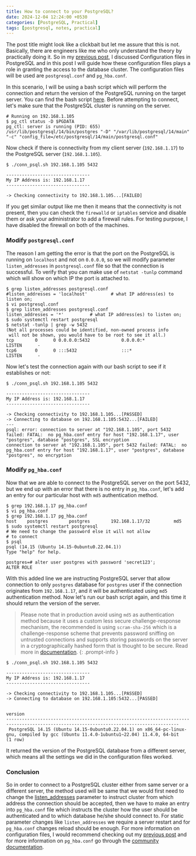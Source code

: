```yaml
---
title: How to connect to your PostgreSQL?
date: 2024-12-04 12:24:00 +0530
categories: [PostgreSQL, Practical]
tags: [postgresql, notes, practical]
---
```


The post title might look like a clickbait but let me assure that this is not. Basically, there are engineers like me who only understand the theory by practically doing it. So in my [previous post](/posts/Configuration_Files_in_PostgreSQL), I discussed Configuration files in PostgreSQL and in this post I will guide how these configuration files plays a role in granting the access to the database cluster. The configuration files will be used are `postgresql.conf` and `pg_hba.conf`.

In this scenario, I will be using a bash script which will perform the connection and return the version of the PostgreSQL running on the target server. You can find the bash script [here](/assets/scripts/conn_psql.sh). Before attempting to connect, let's make sure that the PostgreSQL cluster is running on the server.

```shell
# Running on 192.168.1.105
$ pg_ctl status -D $PGDATA
pg_ctl: server is running (PID: 655)
/usr/lib/postgresql/14/bin/postgres "-D" "/var/lib/postgresql/14/main" "-c" "config_file=/etc/postgresql/14/main/postgresql.conf"
```

Now check if there is connectivity from my client server (`192.168.1.17`) to the PostgreSQL server (`192.168.1.105`).

```shell
$ ./conn_psql.sh 192.168.1.105 5432

--------------------------------
My IP Address is: 192.168.1.17
--------------------------------

-> Checking connectivity to 192.168.1.105...[FAILED]
```

If you get similar output like me then it means that the connectivity is not present, then you can check the `firewalld` or `iptables` service and disable them or ask your administrator to add a firewall rules. For testing purpose, I have disabled the firewall on both of the machines.

### Modify `postgresql.conf`

The reason I am getting the error is that the port on the PostgreSQL is running on `localhost` and not on `0.0.0.0`, so we will modify parameter `listen_addresses` in `postgresql.conf` file so that the connection is successful. To verify that you can make use of `netstat -tunlp` command which will show on which IP the port is attached to.

```shell
$ grep listen_addresses postgresql.conf
#listen_addresses = 'localhost'         # what IP address(es) to listen on;
$ vi postgresql.conf
$ grep listen_addresses postgresql.conf
listen_addresses = '*'          # what IP address(es) to listen on;
$ sudo systemctl restart postgresql
$ netstat -tunlp | grep -w 5432
(Not all processes could be identified, non-owned process info
 will not be shown, you would have to be root to see it all.)
tcp        0      0 0.0.0.0:5432            0.0.0.0:*               LISTEN      -
tcp6       0      0 :::5432                 :::*                    LISTEN      -
```

Now let's test the connection again with our bash script to see if it establishes or not:

```shell
$ ./conn_psql.sh 192.168.1.105 5432

--------------------------------
My IP Address is: 192.168.1.17
--------------------------------

-> Checking connectivity to 192.168.1.105...[PASSED]
-> Connecting to database on 192.168.1.105:5432...[FAILED]
---
psql: error: connection to server at "192.168.1.105", port 5432 failed: FATAL:  no pg_hba.conf entry for host "192.168.1.17", user "postgres", database "postgres", SSL encryption
connection to server at "192.168.1.105", port 5432 failed: FATAL:  no pg_hba.conf entry for host "192.168.1.17", user "postgres", database "postgres", no encryption
```

### Modify `pg_hba.conf`

Now that we are able to connect to the PostgreSQL server on the port 5432, but we end up with an error that there is no entry in `pg_hba.conf`, let's add an entry for our particular host with `md5` authentication method.

```shell
$ grep 192.168.1.17 pg_hba.conf
$ vi pg_hba.conf
$ grep 192.168.1.17 pg_hba.conf
host    postgres        postgres        192.168.1.17/32         md5
$ sudo systemctl restart postgresql
# We need to change the password else it will not allow
# to connect
$ psql
psql (14.15 (Ubuntu 14.15-0ubuntu0.22.04.1))
Type "help" for help.

postgres=# alter user postgres with password 'secret123';
ALTER ROLE
```

With this added line we are instructing PostgreSQL server that allow connection to only `postgres` database for `postgres` user if the connection originates from `192.168.1.17`, and it will be authenticated using `md5` authentication method. Now let's run our bash script again, and this time it should return the version of the server.

> Please note that in production avoid using `md5` as authentication method because it uses a custom less secure challenge-response mechanism, the recommended is using `scram-sha-256` which is a challenge-response scheme that prevents password sniffing on untrusted connections and supports storing passwords on the server in a cryptographically hashed form that is thought to be secure. Read more in [documentation](https://www.postgresql.org/docs/current/auth-password.html).
{: .prompt-info }

```shell
$ ./conn_psql.sh 192.168.1.105 5432

--------------------------------
My IP Address is: 192.168.1.17
--------------------------------

-> Checking connectivity to 192.168.1.105...[PASSED]
-> Connecting to database on 192.168.1.105:5432...[PASSED]

                                                                version                                                                 
----------------------------------------------------------------------------------------------------------------------------------------
 PostgreSQL 14.15 (Ubuntu 14.15-0ubuntu0.22.04.1) on x86_64-pc-linux-gnu, compiled by gcc (Ubuntu 11.4.0-1ubuntu1~22.04) 11.4.0, 64-bit
(1 row)
```

It returned the version of the PostgreSQL database from a different server, which means all the settings we did in the configuration files worked.

### Conclusion

So in order to connect to a PostgreSQL cluster either from same server or a different server, the method used will be same that we would first need to change the [listen_addresses](https://postgresqlco.nf/doc/en/param/listen_addresses/) parameter to instruct cluster from which address the connection should be accepted, then we have to make an entry into `pg_hba.conf` file which instructs the cluster how the user should be authenticated and to which database he/she should connect to. For static parameter changes like `listen_addresses` we require a server restart and for `pg_hba.conf` changes reload should be enough. For more information on configuration files, I would recommend checking out my [previous post](/posts/Configuration_Files_in_PostgreSQL) and for more information on `pg_hba.conf` go through the [community documentation](https://www.postgresql.org/docs/current/auth-pg-hba-conf.html).
